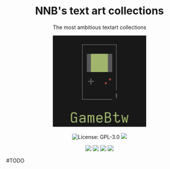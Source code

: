 <h1 align="center">NNB's text art collections</h1>
<p align="center">The most ambitious textart collections</p>
<p align="center"><img width="50%" src="image/logo.png"></p>
<p align="center"><img src="https://img.shields.io/github/license/NNBnh/nnb-text-art?labelColor=181818&color=585858&style=for-the-badge" alt="License: GPL-3.0"> <img src="https://img.shields.io/github/last-commit/NNBnh/nnb-text-art?labelColor=181818&color=585858&style=for-the-badge">
<p align="center"><img src="https://img.shields.io/github/watchers/NNBnh/dots?labelColor=181818&color=585858&style=flat-square"> <img src="https://img.shields.io/github/stars/NNBnh/dots?labelColor=181818&color=585858&style=flat-square"> <img src="https://img.shields.io/github/forks/NNBnh/dots?labelColor=181818&color=585858&style=flat-square"> <img src="https://img.shields.io/github/issues/NNBnh/dots?labelColor=181818&color=585858&style=flat-square">

\#TODO
